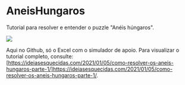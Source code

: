 # AneisHungaros

Tutorial para resolver e entender o puzzle "Anéis húngaros".

![](https://ideiasesquecidas.files.wordpress.com/2021/01/1609830030297.jpg)


Aqui no Github, só o Excel com o simulador de apoio. Para visualizar o tutorial completo, consulte: [https://ideiasesquecidas.com/2021/01/05/como-resolver-os-aneis-hungaros-parte-1/]https://ideiasesquecidas.com/2021/01/05/como-resolver-os-aneis-hungaros-parte-1/.

